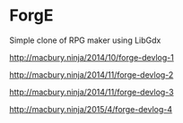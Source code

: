 ForgE
=====

Simple clone of RPG maker using LibGdx

http://macbury.ninja/2014/10/forge-devlog-1

http://macbury.ninja/2014/11/forge-devlog-2

http://macbury.ninja/2014/11/forge-devlog-3

http://macbury.ninja/2015/4/forge-devlog-4
